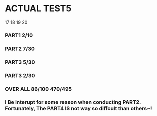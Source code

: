 
# ACTUAL TEST5

17 18 19 20

### PART1 2/10

### PART2 7/30

### PART3 5/30 

### PART3 2/30

### OVER ALL 86/100 470/495

### I Be interupt for some reason when conducting PART2. Fortunately, The PART4 IS not way so diffcult than others~!
